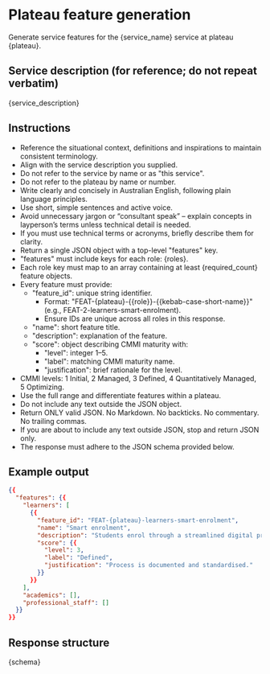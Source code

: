 # Plateau feature generation

Generate service features for the {service_name} service at plateau {plateau}.

## Service description (for reference; do not repeat verbatim)

{service_description}

## Instructions

- Reference the situational context, definitions and inspirations to maintain consistent terminology.
- Align with the service description you supplied.
- Do not refer to the service by name or as "this service".
- Do not refer to the plateau by name or number.
- Write clearly and concisely in Australian English, following plain language principles.
- Use short, simple sentences and active voice.
- Avoid unnecessary jargon or “consultant speak” – explain concepts in layperson’s terms unless technical detail is needed.
- If you must use technical terms or acronyms, briefly describe them for clarity.
- Return a single JSON object with a top-level "features" key.
- "features" must include keys for each role: {roles}.
- Each role key must map to an array containing at least {required_count} feature objects.
- Every feature must provide:
  - "feature_id": unique string identifier.
    - Format: "FEAT-{plateau}-{{role}}-{{kebab-case-short-name}}" (e.g., FEAT-2-learners-smart-enrolment).
    - Ensure IDs are unique across all roles in this response.
  - "name": short feature title.
  - "description": explanation of the feature.
  - "score": object describing CMMI maturity with:
    - "level": integer 1–5.
    - "label": matching CMMI maturity name.
    - "justification": brief rationale for the level.
- CMMI levels: 1 Initial, 2 Managed, 3 Defined, 4 Quantitatively Managed, 5 Optimizing.
- Use the full range and differentiate features within a plateau.
- Do not include any text outside the JSON object.
- Return ONLY valid JSON. No Markdown. No backticks. No commentary. No trailing commas.
- If you are about to include any text outside JSON, stop and return JSON only.
- The response must adhere to the JSON schema provided below.

## Example output

```json
{{
  "features": {{
    "learners": [
      {{
        "feature_id": "FEAT-{plateau}-learners-smart-enrolment",
        "name": "Smart enrolment",
        "description": "Students enrol through a streamlined digital process with real-time validation.",
        "score": {{
          "level": 3,
          "label": "Defined",
          "justification": "Process is documented and standardised."
        }}
      }}
    ],
    "academics": [],
    "professional_staff": []
  }}
}}
```

## Response structure

{schema}
